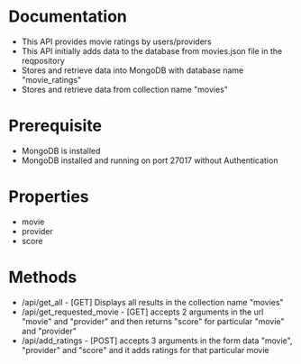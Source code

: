 # Documentation
- This API provides movie ratings by users/providers
- This API initially adds data to the database from movies.json file in the reqpository
- Stores and retrieve data into MongoDB with database name "movie_ratings"
- Stores and retrieve data from collection name "movies" 

# Prerequisite
- MongoDB is installed
- MongoDB installed and running on port 27017 without Authentication

# Properties
 - movie
 - provider
 - score

 # Methods
 * /api/get_all - [GET] Displays all results in the collection name "movies"
 * /api/get_requested_movie - [GET] accepts 2 arguments in the url "movie" and "provider" and then returns "score" for particular "movie" and "provider"
 * /api/add_ratings - [POST] accepts 3 arguments in the form data "movie", "provider" and "score" and it adds ratings for that particular movie